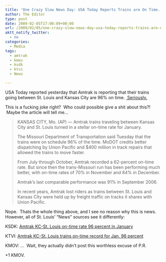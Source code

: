```yaml
---
title: 'One Crazy Slow News Day: USA Today Reports Trains are On Time.'
author: The Editor
type: post
date: 2009-02-05T17:00:09+00:00
url: /2009/02/05/one-crazy-slow-news-day-usa-today-reports-trains-are-on-time/
aktt_notify_twitter:
  - no
categories:
  - Media
tags:
  - amtrak
  - kmov
  - ksdk
  - ktvi
  - News

---
```

USA Today reported yesterday that Amtrak is reporting that their trains going between St. Louis and Kansas City are 96% on time. [ Seriously.][1]

This is a fucking joke right?  Who could possible give a shit about this?!  Maybe the article will tell me&#8230;

> <div class="inside-copy">
>   KANSAS CITY, Mo. (AP) — Amtrak trains traveling between Kansas City and St. Louis turned in a stellar on-time rate for January.
> </div>
> 
> <p class="inside-copy">
>   The Missouri Department of Transportation said Tuesday that the trains were on schedule 96% of the time. MoDOT credits better dispatching by Union Pacific and $400 million in track repairs that allowed the trains to move faster.
> </p>
> 
> <p class="inside-copy">
>   From July through October, Amtrak recorded a 62-percent on-time rate. But since then the trans-Missouri run has been performing much better, with on-time rates of 70% in November and 84% in December.
> </p>
> 
> <p class="inside-copy">
>   Amtrak&#8217;s last comparable performance was 91% in September 2006.
> </p>
> 
> <p class="inside-copy">
>   In recent years, Amtrak lost riders as trains between St. Louis and Kansas City were held up by freight traffic on tracks it shares with Union Pacific.
> </p>

<p class="inside-copy">
  Nope.  Thats the whole thing above, and I see no reason why this is news.   However, all of St. Louis&#8217; &#8220;News&#8221; sources see it differently:
</p>

<p class="inside-copy">
  KSDK: <a href="http://search.ksdk.com/sp?eId=100&gcId=58395467&rNum=1&url=http%3A%2F%2Fwww.ksdk.com%2Fnews%2Flocal%2Fstory.aspx%3Fstoryid%3D166555&siteIdType=2">Amtrak KC-St. Louis on-time rate 96 percent in January</a>
</p>

<p class="inside-copy">
  KTVI: <a href="http://www.fox2now.com/news/sns-ap-mo--amtrakon-timeratecorrection,0,1773462.story">Amtrak KC-St. Louis trains on-time record for Jan. 96 percent</a>
</p>

<p class="inside-copy">
  KMOV: &#8230;  Wait, they actually didn&#8217;t post this worthless excuse of P.R.
</p>

<p class="inside-copy">
  +1 KMOV.
</p>

 [1]: http://www.usatoday.com/travel/news/2009-02-04-amtrak-kansas-city-st-louis_N.htm